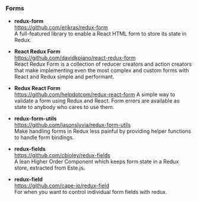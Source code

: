 ### Forms


- **redux-form**  
  https://github.com/erikras/redux-form  
  A full-featured library to enable a React HTML form to store its state in Redux.

- **React Redux Form**  
  https://github.com/davidkpiano/react-redux-form  
  React Redux Form is a collection of reducer creators and action creators that make implementing even the most complex and custom forms with React and Redux simple and performant.

- **Redux React Form**  
  https://github.com/helpdotcom/redux-react-form
  A simple way to validate a form using Redux and React. Form errors are available as state to anybody who cares to use them.
  
- **redux-form-utils**  
  https://github.com/jasonslyvia/redux-form-utils  
  Make handling forms in Redux less painful by providing helper functions to handle form bindings.
  
- **redux-fields**  
  https://github.com/cbioley/redux-fields  
  A lean Higher Order Component which keeps form state in a Redux store, extracted from Este.js.
  
- **redux-field**  
  https://github.com/cape-io/redux-field  
  For when you want to control individual form fields with redux. 